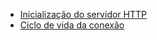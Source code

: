 * [Inicialização do servidor HTTP](./inicializacao-do-servidor-HTTP.md)
* [Ciclo de vida da conexão](./ciclo-de-vida-da-conexao.md)
